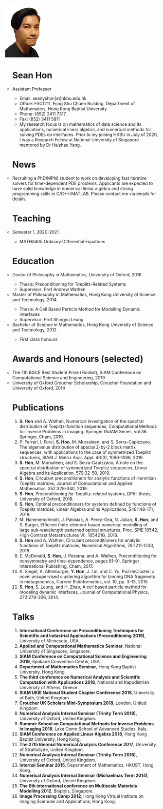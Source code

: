 <img src="my pic.png" class="img-responsive" alt="">

<ul style="list-style-type:circle;">
  
<h1>Sean Hon</h1>
  
<li>Assistant Professor</li>
  <ul>
    <li>Email: seanyshon[at]hkbu.edu.hk</li>
    <li>Office:	FSC1211, Fong Shu Chuen Building, Department of Mathematics, Hong Kong Baptist University</li>
    <li>Phone: 	(852) 3411 7317</li>
    <li>Fax:	(852) 3411 5811</li>
    <li>My research focus is on mathematics of data science and its applications, numerical linear algebra, and numerical methods for solving PDEs on interfaces.     Prior to my joining HKBU in July of 2020, I was a Research Fellow at National University of Singapore mentored by Dr Haizhao Yang.</li>
  </ul>

<h1>News</h1>
<li>Recruiting a PhD/MPhil student to work on developing fast iterative solvers for time-dependent PDE problems. Applicants are expected to have solid knowledge in numerical linear algebra and strong programming skills in C/C++/MATLAB. Please contact me via emails for details.</li>

<h1>Teaching</h1>
<li> Semester 1, 2020-2021 </li>
  <ul>
    <li>MATH3405 Ordinary Differential Equations</li>
  </ul>


<h1>Education</h1>

<li>Doctor of Philosophy in Mathematics, University of Oxford, 2018</li>
  <ul>
    <li>Thesis: Preconditioning for Toeplitz-Related Systems</li>
    <li>Supervisor: Prof Andrew Wathen</li>
  </ul>

<li>Master of Philosophy in Mathematics, Hong Kong University of Science and Technology, 2014</li>
  <ul>
    <li>Thesis: A Cell Based Particle Method for Modelling Dynamic Interfaces</li>
    <li>Supervisor: Prof Shingyu Leung</li>
  </ul>

<li>Bachelor of Science in Mathematics, Hong Kong University of Science and Technology, 2012</li>
  <ul>
    <li>First class honours</li>
  </ul>


<h1>Awards and Honours (selected)</h1>

<li>The 7th BGCE Best Student Prize (Finalist), SIAM Conference on Computational Science and Engineering, 2019</li>

<li>University of Oxford Croucher Scholarship, Croucher Foundation and University of Oxford, 2014</li>




<h1>Publications</h1>

<ol type="1">

<!--- <li><b>S. Hon</b>, S. Serra-Capizzano, and A. Wathen, Band-Toeplitz preconditioners for ill-conditioned nonsymmetric Toeplitz systems, submitted.</li> --->

<li> <b>S. Hon</b> and A. Wathen, Numerical investigation of the spectral distribution of Toeplitz-function sequences, Computational Methods for Inverse Problems in Imaging. Springer INdAM Series, vol 36. Springer, Cham, 2019.</li>

<li>P. Ferrari, I. Furci, <b>S. Hon</b>, M. Mursaleen, and S. Serra-Capizzano, The eigenvalue distribution of special 2-by-2 block matrix sequences, with applications to the case of symmetrized Toeplitz structures, SIAM J. Matrix Anal. Appl. 40(3), 1066-1086, 2019.</li>

<li><b>S. Hon</b>, M. Mursaleen, and S. Serra-Capizzano, A note on the spectral distribution of symmetrized Toeplitz sequences, Linear Algebra and its Application, 579:32-50, 2019.</li>

<li><b>S. Hon</b>, Circulant preconditioners for analytic functions of Hermitian Toeplitz matrices, Journal of Computational and Applied Mathematics, 352:328-340, 2019.</li>
  
<li><b>S. Hon</b>, Preconditioning for Toeplitz-related systems, DPhil thesis, University of Oxford, 2018.</li>

<li><b>S. Hon</b>, Optimal preconditioners for systems defined by functions of Toeplitz matrices, Linear Algebra and its Applications, 548:148-171, 2018.</li>

<li>M. Hammerschmidt, J. Pabisiak, A. Perez-Gea, N. Julian, <b>S. Hon</b>, and S. Burger, Efficient finite-element-based numerical modelling of large sub-wavelength patterned optical structures, Proc. SPIE 10542, High Contrast Metastructures VII, 105421G, 2018.</li>

<li><b>S. Hon</b> and A. Wathen, Circulant preconditioners for analytic functions of Toeplitz matrices, Numerical Algorithms, 79:1211-1230, 2018.</li>

<li>E. McDonald, <b>S. Hon</b>, J. Pestana, and A. Wathen, Preconditioning for nonsymmetry and time-dependence, pages 81-91. Springer International Publishing, Cham, 2017.</li>

<li>K. Siegel, K. Altenburger, <b>Y. Hon</b>, J. Lin, and C. Yu, PuzzleCluster: a novel unsupervised clustering algorithm for binning DNA fragments in metagenomics, Current Bioinformatics, vol. 10, pp. 3-13, 2015.</li>

<li><b>S. Hon</b>, S. Leung, and H. Zhao, A cell based particle method for modeling dynamic interfaces, Journal of Computational Physics, 272:279-306, 2014.</li>

</ol>






<h1>Talks</h1>

<ol type="1">
<li><b>International Conference on Preconditioning Techniques for Scientific and Industrial Applications (Preconditioning 2019)</b>, University of Minnesota, USA.</li>

<li><b>Applied and Computational Mathematics Seminar</b>, National University of Singapore, Singapore.</li>

<li><b>SIAM Conference on Computational Science and Engineering 2019</b>, Spokane Convention Center, USA.</li>

<li><b>Department of Mathematics Seminar</b>, Hong Kong Baptist University, Hong Kong.</li>

<li><b>The third conference on Numerical Analysis and Scientific Computation with Applications 2018</b>, National and Kapodistrian University of Athens, Greece.</li>

<li><b>SIAM UKIE National Student Chapter Conference 2018</b>, University of Bath, United Kingdom.</li>

<li><b>Croucher UK Scholars Mini-Symposium 2018</b>, London, United Kingdom.</li>

<li><b>Numerical Analysis Internal Seminar (Trinity Term 2018)</b>, University of Oxford, United Kingdom.</li>

<li><b>Summer School on Computational Methods for Inverse Problems in Imaging 2018</b>, Lake Como School of Advanced Studies, Italy.</li>

<li><b>SIAM Conference on Applied Linear Algebra 2018</b>, Hong Kong Baptist University, Hong Kong.</li>

<li><b>The 27th Biennial Numerical Analysis Conference 2017</b>, University of Strathclyde, United Kingdom.</li>


<li><b>Numerical Analysis Internal Seminar (Trinity Term 2016)</b>, University of Oxford, United Kingdom.</li>

<li><b>Internal Seminar 2015</b>, Department of Mathematics, HKUST, Hong Kong.</li>

<li><b>Numerical Analysis Internal Seminar (Michaelmas Term 2014)</b>, University of Oxford, United Kingdom.</li>

<li><b>The 6th international conference on Multiscale Materials Modelling 2012</b>, Biopolis, Singapore.</li>

<li><b>Image Processing Camp 2012</b>, Hong Kong Virtual Institute on Imaging Sciences and Applications, Hong Kong.</li>
</ol>

